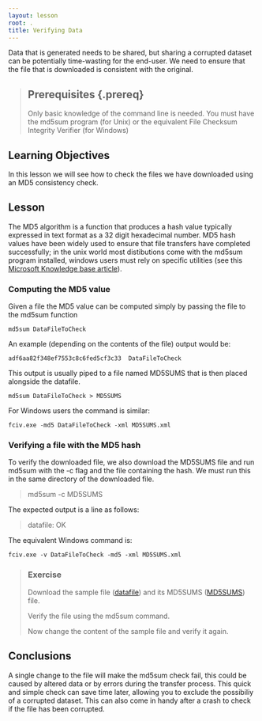 ```yaml
---
layout: lesson
root: .
title: Verifying Data
---
```


Data that is generated needs to be shared, but sharing a corrupted dataset can be potentially time-wasting for the end-user. We need to ensure that the file that is downloaded is consistent with the original.


> ## Prerequisites {.prereq}
>
> Only basic knowledge of the command line is needed.
>You must have the md5sum program (for Unix) or the equivalent File Checksum Integrity Verifier (for Windows)

## Learning Objectives 
In this lesson we will see how to check the files we have downloaded using an MD5 consistency check.


## Lesson 
The MD5 algorithm is a function that produces a hash value typically expressed in text format as a 32 digit hexadecimal number. MD5 hash values have been widely used to ensure that file transfers have completed successfully; in the unix world most distibutions come with the md5sum program installed, windows users must rely on specific utilities (see this [Microsoft Knowledge base article](https://support.microsoft.com/en-us/kb/841290)).
 
### Computing the MD5 value
Given a file the MD5 value can be computed simply by passing the file to the md5sum function

```
md5sum DataFileToCheck
```

An example (depending on the contents of the file) output would be:
```
adf6aa82f348ef7553c8c6fed5cf3c33  DataFileToCheck
```

This output is usually piped to a file named MD5SUMS that is then placed alongside the datafile.

```
md5sum DataFileToCheck > MD5SUMS
```

For Windows users the command is similar:
```
fciv.exe -md5 DataFileToCheck -xml MD5SUMS.xml
```

### Verifying a file with the MD5 hash
To verify the downloaded file, we also download the MD5SUMS file and run md5sum with the -c flag and the file containing the hash. We must run this in the same directory of the downloaded file.

> 
>md5sum -c MD5SUMS
> 
 
The expected output is a line as follows:

> datafile: OK

The equivalent Windows command is:
```
fciv.exe -v DataFileToCheck -md5 -xml MD5SUMS.xml
```


> ### Exercise
> Download the sample file ([datafile](../../../../data-genomics/datafile)) and its MD5SUMS ([MD5SUMS](../../../../data-genomics/MD5SUMS)) file.
> 
> Verify the file using the md5sum command.
>  
> Now change the content of the sample file and verify it again.
> 

## Conclusions
A single change to the file will make the md5sum check fail, this could be caused by altered data or by errors during the transfer process. This quick and simple check can save time later, allowing you to exclude the possibiliy of a corrupted dataset.
This can also come in handy after a crash to check if the file has been corrupted.
